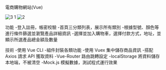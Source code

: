 電商購物網站(Vue)

![3 1](https://github.com/PengYuan-Chen/Vue_project1/assets/56713107/3bc82672-7e97-4ee6-bb83-e82422fec437)
![2](https://github.com/PengYuan-Chen/Vue_project1/assets/56713107/e3957fd0-60a4-4aa1-af27-796755d6c608)

功能
-登入註冊，帳密校驗
-首頁三分類列表，展示所有類別
-根據型號、顏色等進行條件篩選並瀏覽產品詳細資訊
-選擇並加入購物車，選擇付款方式，地址，並顯示所選產品總金額及數量

技術
-使用 Vue CLI
-組件封裝各類功能
-使用 Vuex 集中儲存商品資訊
-搭配 Axios 請求 API 獲取資料
-Vue-Router 路由跳轉設定
-localStorage 將資料儲存本地端，不被清空
-Mock.js 模擬數據，測試程式運行效果

